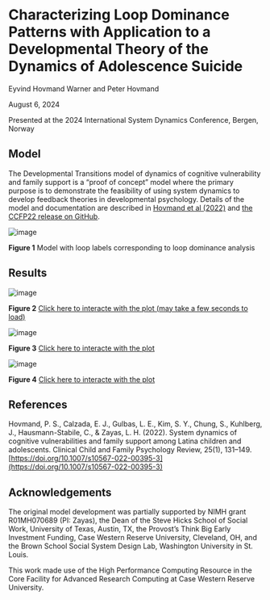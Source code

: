 # Characterizing Loop Dominance Patterns with Application to a Developmental Theory of the Dynamics of Adolescence Suicide

Eyvind Hovmand Warner and Peter Hovmand

August 6, 2024

Presented at the 2024 International System Dynamics Conference, Bergen, Norway

## Model
The Developmental Transitions model of dynamics of cognitive vulnerability and family support is a “proof of concept” model where the primary purpose is to demonstrate the feasibility of using system dynamics to develop feedback theories in developmental psychology. Details of the model and documentation are described in [Hovmand et al (2022)](https://doi.org/10.1007/s10567-022-00395-3) and [the CCFP22 release on GitHub](https://github.com/CBSDLab/Developmental_Transitions/tree/CCFP22).



![image](https://github.com/user-attachments/assets/8e0ed502-67f4-46b1-8a4f-ace437dfc5b2)

**Figure 1** Model with loop labels corresponding to loop dominance analysis



## Results

![image](https://github.com/user-attachments/assets/c495405b-3ff6-4588-bf03-d766a6eb9a97)

**Figure 2** [Click here to interacte with the plot (may take a few seconds to load)]([Results/p1.html](https://cbsdlab.github.io/ISDC2024-loop-dominance-patterns/Results/p1.html))

![image](https://github.com/user-attachments/assets/74ea33cb-1405-48a1-9e0f-bc0355d39f2a)

**Figure 3** [Click here to interacte with the plot]([Results/p3.html](https://cbsdlab.github.io/ISDC2024-loop-dominance-patterns/Results/p3.html))

![image](https://github.com/user-attachments/assets/1b28d16f-0bf7-4a3d-aaa6-51680abc7317)

**Figure 4** [Click here to interacte with the plot]([Results/p2.html](https://cbsdlab.github.io/ISDC2024-loop-dominance-patterns/Results/p2.html))




## References 
Hovmand, P. S., Calzada, E. J., Gulbas, L. E., Kim, S. Y., Chung, S., Kuhlberg, J., Hausmann-Stabile, C., & Zayas, L. H. (2022). System dynamics of cognitive vulnerabilities and family support among Latina children and adolescents. Clinical Child and Family Psychology Review, 25(1), 131–149. [https://doi.org/10.1007/s10567-022-00395-3](https://doi.org/10.1007/s10567-022-00395-3)

## Acknowledgements
The original model development was partially supported by NIMH grant R01MH070689 (PI: Zayas), the Dean of the Steve Hicks School of Social Work, University of Texas, Austin, TX, the Provost’s Think Big Early Investment Funding, Case Western Reserve University, Cleveland, OH, and the Brown School Social System Design Lab, Washington University in St. Louis. 

This work made use of the High Performance Computing Resource in the Core Facility for Advanced Research Computing at Case Western Reserve University.



